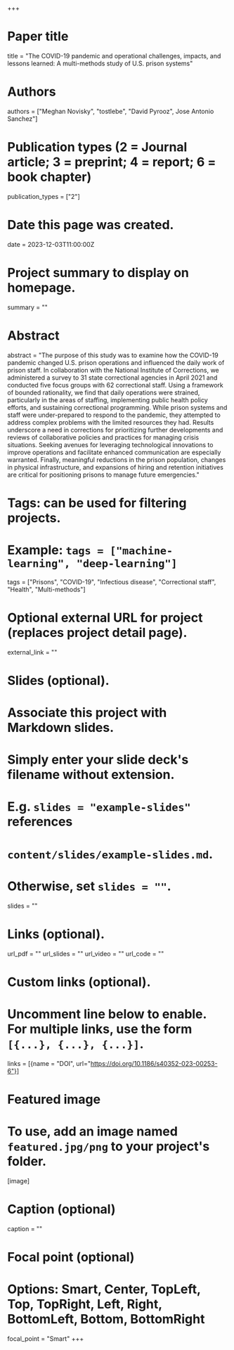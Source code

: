 +++
# Paper title
title = "The COVID-19 pandemic and operational challenges, impacts, and lessons learned: A multi-methods study of U.S. prison systems"

# Authors
authors = ["Meghan Novisky", "tostlebe", "David Pyrooz", Jose Antonio Sanchez"]

# Publication types (2 = Journal article; 3 = preprint; 4 = report; 6 = book chapter)
publication_types = ["2"]

# Date this page was created.
date = 2023-12-03T11:00:00Z

# Project summary to display on homepage.
summary = ""

# Abstract
abstract = "The purpose of this study was to examine how the COVID-19 pandemic changed U.S. prison operations and influenced the daily work of prison staff. In collaboration with the National Institute of Corrections, we administered a survey to 31 state correctional agencies in April 2021 and conducted five focus groups with 62 correctional staff. Using a framework of bounded rationality, we find that daily operations were strained, particularly in the areas of staffing, implementing public health policy efforts, and sustaining correctional programming. While prison systems and staff were under-prepared to respond to the pandemic, they attempted to address complex problems with the limited resources they had. Results underscore a need in corrections for prioritizing further developments and reviews of collaborative policies and practices for managing crisis situations. Seeking avenues for leveraging technological innovations to improve operations and facilitate enhanced communication are especially warranted. Finally, meaningful reductions in the prison population, changes in physical infrastructure, and expansions of hiring and retention initiatives are critical for positioning prisons to manage future emergencies."

# Tags: can be used for filtering projects.
# Example: `tags = ["machine-learning", "deep-learning"]`
tags = ["Prisons", "COVID-19", "Infectious disease", "Correctional staff", "Health", "Multi-methods"]

# Optional external URL for project (replaces project detail page).
external_link = ""

# Slides (optional).
#   Associate this project with Markdown slides.
#   Simply enter your slide deck's filename without extension.
#   E.g. `slides = "example-slides"` references 
#   `content/slides/example-slides.md`.
#   Otherwise, set `slides = ""`.
slides = ""

# Links (optional).
url_pdf = ""
url_slides = ""
url_video = ""
url_code = ""

# Custom links (optional).
#   Uncomment line below to enable. For multiple links, use the form `[{...}, {...}, {...}]`.
links = [{name = "DOI", url="https://doi.org/10.1186/s40352-023-00253-6"}]

# Featured image
# To use, add an image named `featured.jpg/png` to your project's folder. 
[image]
  # Caption (optional)
  caption = ""
  
  # Focal point (optional)
  # Options: Smart, Center, TopLeft, Top, TopRight, Left, Right, BottomLeft, Bottom, BottomRight
  focal_point = "Smart"
+++


